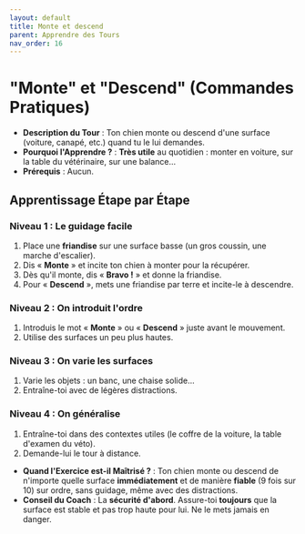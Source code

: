 ```yaml
---
layout: default
title: Monte et descend
parent: Apprendre des Tours
nav_order: 16
---
```


# "Monte" et "Descend" (Commandes Pratiques)

- **Description du Tour** : Ton chien monte ou descend d'une surface (voiture, canapé, etc.) quand tu le lui demandes.
- **Pourquoi l'Apprendre ?** : **Très utile** au quotidien : monter en voiture, sur la table du vétérinaire, sur une balance...
- **Prérequis** : Aucun.

## Apprentissage Étape par Étape

### Niveau 1 : Le guidage facile

1.  Place une **friandise** sur une surface basse (un gros coussin, une marche d'escalier).
2.  Dis « **Monte** » et incite ton chien à monter pour la récupérer.
3.  Dès qu'il monte, dis « **Bravo !** » et donne la friandise.
4.  Pour « **Descend** », mets une friandise par terre et incite-le à descendre.

### Niveau 2 : On introduit l'ordre

1.  Introduis le mot « **Monte** » ou « **Descend** » juste avant le mouvement.
2.  Utilise des surfaces un peu plus hautes.

### Niveau 3 : On varie les surfaces

1.  Varie les objets : un banc, une chaise solide...
2.  Entraîne-toi avec de légères distractions.

### Niveau 4 : On généralise

1.  Entraîne-toi dans des contextes utiles (le coffre de la voiture, la table d'examen du véto).
2.  Demande-lui le tour à distance.

- **Quand l'Exercice est-il Maîtrisé ?** : Ton chien monte ou descend de n'importe quelle surface **immédiatement** et de manière **fiable** (9 fois sur 10) sur ordre, sans guidage, même avec des distractions.
- **Conseil du Coach** : La **sécurité d'abord**. Assure-toi **toujours** que la surface est stable et pas trop haute pour lui. Ne le mets jamais en danger. 
